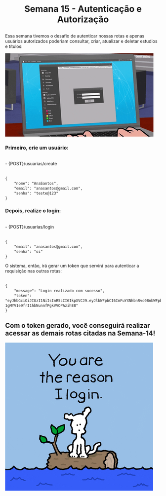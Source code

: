 <h1 align="center">
    <br>
    <p align="center">Semana 15 - Autenticação e Autorização<p>
</h1>


Essa semana tivemos o desafio de autenticar nossas rotas e apenas usuários autorizados poderiam consultar, criar, atualizar e deletar estudios e títulos:

![gif "acess denied"](img/acessDenied.gif)

### Primeiro, crie um usuário:
<br>
- {POST}/usuarias/create
<br>
<br>

```
{
	"nome": "AnaSantos",
	"email": "anasantos@gmail.com",
	"senha": "teste@123"
}
```
### Depois, realize o login:
<br>
- {POST}/usuarias/login
<br>
<br>

```
{
	"email": "anasantos@gmail.com",
	"senha": "oi"
}
```

O sistema, então, irá gerar um token que servirá para autenticar a requisição nas outras rotas:
<br>
<br>

```
{
    "message": "Login realizado com sucesso",
    "token": "eyJhbGciOiJIUzI1NiIsInR5cCI6IkpXVCJ9.eyJlbWFpbCI6ImFuYXNhbnRvc0BnbWFpbC5jb20iLCJpYXQiOjE2Mjk3NjY2MTV9.CTLcEWf2Ut-1gMYV1e9frI1hbNunnfPgkVVOPAzihE8"
}
```

## Com o token gerado, você conseguirá realizar acessar as demais rotas citadas na Semana-14!

![gif "log in"](img/logIn.gif)